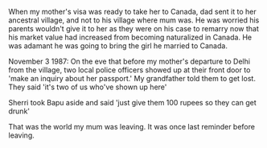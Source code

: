 When my mother's visa was ready to take her to Canada, dad sent it to her ancestral village, and not to his village where mum was. He was worried his parents wouldn't give it to her as they were on his case to remarry now that his market value had increased from becoming naturalized in Canada. He was adamant he was going to bring the girl he married to Canada.

November 3 1987:
On the eve that before my mother's departure to Delhi from the village, two local police officers showed up at their front door to 'make an inquiry about her passport.' My grandfather told them to get lost. They said 'it's two of us who've shown up here'

Sherri took Bapu aside and said 'just give them 100 rupees so they can get drunk'

That was the world my mum was leaving. It was once last reminder before leaving.